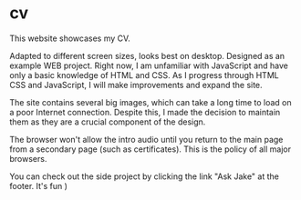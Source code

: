 # cv
This website showcases my CV.

Adapted to different screen sizes, looks best on desktop. Designed as an example WEB project.
Right now, I am unfamiliar with JavaScript and have only a basic knowledge of HTML and CSS.
As I progress through HTML CSS and JavaScript, I will make improvements and expand the site.

The site contains several big images, which can take a long time to load on a poor Internet connection. 
Despite this, I made the decision to maintain them as they are a crucial component of the design.

The browser won't allow the intro audio until you return to the main page from a secondary page 
(such as certificates). This is the policy of all major browsers.

You can check out the side project by clicking the link "Ask Jake" at the footer. It's fun )
